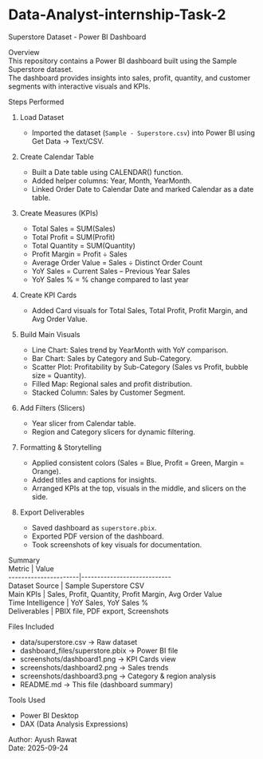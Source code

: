 # Data-Analyst-internship-Task-2
Superstore Dataset - Power BI Dashboard  

Overview  
This repository contains a Power BI dashboard built using the Sample Superstore dataset.  
The dashboard provides insights into sales, profit, quantity, and customer segments with interactive visuals and KPIs.  

Steps Performed  
1. Load Dataset  
   - Imported the dataset (`Sample - Superstore.csv`) into Power BI using Get Data → Text/CSV.  

2. Create Calendar Table  
   - Built a Date table using CALENDAR() function.  
   - Added helper columns: Year, Month, YearMonth.  
   - Linked Order Date to Calendar Date and marked Calendar as a date table.  

3. Create Measures (KPIs)  
   - Total Sales = SUM(Sales)  
   - Total Profit = SUM(Profit)  
   - Total Quantity = SUM(Quantity)  
   - Profit Margin = Profit ÷ Sales  
   - Average Order Value = Sales ÷ Distinct Order Count  
   - YoY Sales = Current Sales – Previous Year Sales  
   - YoY Sales % = % change compared to last year  

4. Create KPI Cards  
   - Added Card visuals for Total Sales, Total Profit, Profit Margin, and Avg Order Value.  

5. Build Main Visuals  
   - Line Chart: Sales trend by YearMonth with YoY comparison.  
   - Bar Chart: Sales by Category and Sub-Category.  
   - Scatter Plot: Profitability by Sub-Category (Sales vs Profit, bubble size = Quantity).  
   - Filled Map: Regional sales and profit distribution.  
   - Stacked Column: Sales by Customer Segment.  

6. Add Filters (Slicers)  
   - Year slicer from Calendar table.  
   - Region and Category slicers for dynamic filtering.  

7. Formatting & Storytelling  
   - Applied consistent colors (Sales = Blue, Profit = Green, Margin = Orange).  
   - Added titles and captions for insights.  
   - Arranged KPIs at the top, visuals in the middle, and slicers on the side.  

8. Export Deliverables  
   - Saved dashboard as `superstore.pbix`.  
   - Exported PDF version of the dashboard.  
   - Took screenshots of key visuals for documentation.  

Summary  
Metric                | Value  
----------------------|----------------------------  
Dataset Source        | Sample Superstore CSV  
Main KPIs             | Sales, Profit, Quantity, Profit Margin, Avg Order Value  
Time Intelligence     | YoY Sales, YoY Sales %  
Deliverables          | PBIX file, PDF export, Screenshots  

Files Included  
- data/superstore.csv → Raw dataset  
- dashboard_files/superstore.pbix → Power BI file  
- screenshots/dashboard1.png → KPI Cards view  
- screenshots/dashboard2.png → Sales trends  
- screenshots/dashboard3.png → Category & region analysis  
- README.md → This file (dashboard summary)  

Tools Used  
- Power BI Desktop  
- DAX (Data Analysis Expressions)  

Author: Ayush Rawat  
Date: 2025-09-24  

